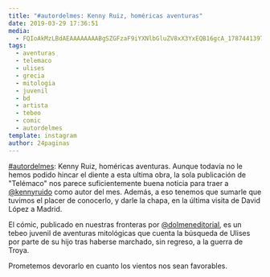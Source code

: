 ```yaml
---
title: "#autordelmes: Kenny Ruiz, homéricas aventuras"
date: 2019-03-29 17:36:51
media: 
  - FQIoAkMzLBdAEAAAAAAAABgSZGFzaF9iYXNlbGluZV8xX3YxEQB16gcA_17874413974334876.mp4
tags: 
  - aventuras
  - telemaco
  - ulises
  - grecia
  - mitologia
  - juvenil
  - bd
  - artista
  - tebeo
  - comic
  - autordelmes
template: instagram
author: 24paginas
---
```


[#autordelmes](/tags/autordelmes): Kenny Ruiz, homéricas aventuras. 
Aunque todavía no le hemos podido hincar el diente a esta ultima obra, la sola publicación de "Telémaco" nos parece suficientemente buena noticia para traer a [@kennyruido](https://instagram.com/kennyruido) como autor del mes. Además, a eso tenemos que sumarle que tuvimos el placer de conocerlo, y darle la chapa, en la última visita de David López a Madrid.

El cómic, publicado en nuestras  fronteras por [@dolmeneditorial](https://instagram.com/dolmeneditorial), es un tebeo juvenil de aventuras mitológicas que cuenta la búsqueda de Ulises por parte de su hijo tras haberse marchado, sin regreso, a la guerra de Troya.

Prometemos devorarlo en cuanto los vientos nos sean favorables.







